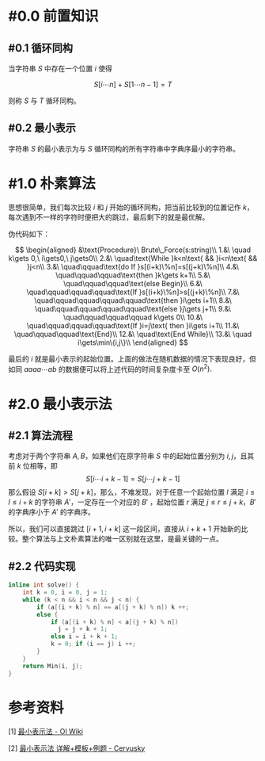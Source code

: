 # #0.0 前置知识

## #0.1 循环同构

当字符串 $S$ 中存在一个位置 $i$ 使得

$$
S[i\cdots n]+S[1\cdots n-1]=T
$$

则称 $S$ 与 $T$ 循环同构。

## #0.2 最小表示

字符串 $S$ 的最小表示为与 $S$ 循环同构的所有字符串中字典序最小的字符串。

# #1.0 朴素算法

思想很简单，我们每次比较 $i$ 和 $j$ 开始的循环同构，把当前比较到的位置记作 $k$，每次遇到不一样的字符时便把大的跳过，最后剩下的就是最优解。

伪代码如下：

$$
\begin{aligned}
&\text{Procedure}\ Brute\_Force(s:string)\\
1.&\ \quad k\gets 0,\ i\gets0,\ j\gets0\\
2.&\ \quad\text{While }k<n\text{ && }i<n\text{ && }j<n\\
3.&\ \quad\qquad\text{do If }s[(i+k)\%n]=s[(j+k)\%n]\\
4.&\ \quad\qquad\qquad\text{then }k\gets k+1\\
5.&\ \quad\qquad\qquad\text{else Begin}\\
6.&\ \quad\qquad\qquad\qquad\text{If }s[(i+k)\%n]>s[(j+k)\%n]\\
7.&\ \quad\qquad\qquad\qquad\qquad\text{then }i\gets i+1\\
8.&\ \quad\qquad\qquad\qquad\qquad\text{else }j\gets j+1\\
9.&\ \quad\qquad\qquad\qquad k\gets 0\\
10.&\ \quad\qquad\qquad\qquad\text{If }i=j\text{ then }i\gets i+1\\
11.&\ \quad\qquad\qquad\text{End}\\
12.&\ \quad\text{End While}\\
13.&\ \quad i\gets\min\{i,j\}\\
\end{aligned}
$$

最后的 $i$ 就是最小表示的起始位置。上面的做法在随机数据的情况下表现良好，但如同 $aaaa\cdots ab$ 的数据便可以将上述代码的时间复杂度卡至 $O(n^2).$

# #2.0 最小表示法

## #2.1 算法流程

考虑对于两个字符串 $A,B$，如果他们在原字符串 $S$ 中的起始位置分别为 $i,j$，且其前 $k$ 位相等，即 
$$
S[i\cdots i+k-1]=S[j\cdots j+k-1]
$$
那么假设 $S[i+k]>S[j+k]$，那么，不难发现，对于任意一个起始位置 $l$ 满足 $i\leq l\leq i+k$ 的字符串 $A'$，一定存在一个对应的 $B'$ ，起始位置 $r$ 满足 $j\leq r\leq j+k$，$B'$ 的字典序小于 $A'$ 的字典序。

所以，我们可以直接跳过 $[i+1,i+k]$ 这一段区间，直接从 $i+k+1$ 开始新的比较。整个算法与上文朴素算法的唯一区别就在这里，是最关键的一点。

## #2.2 代码实现

``` cpp
inline int solve() {
    int k = 0, i = 0, j = 1;
    while (k < n && i < n && j < n) {
        if (a[(i + k) % n] == a[(j + k) % n]) k ++;
        else {
            if (a[(i + k) % n] < a[(j + k) % n])
              j = j + k + 1;
            else i = i + k + 1;
            k = 0; if (i == j) i ++;
        }
    }
    return Min(i, j);
}
```



# 参考资料

[1] [最小表示法 - OI Wiki](https://oi-wiki.net/string/minimal-string/)

[2] [最小表示法 详解+模板+例题 - Cervusky](https://www.cnblogs.com/cervusy/p/9972846.html)